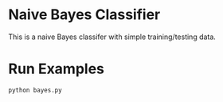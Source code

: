 # Naive Bayes Classifier
This is a naive Bayes classifer with simple training/testing data.

# Run Examples
```
python bayes.py
```

